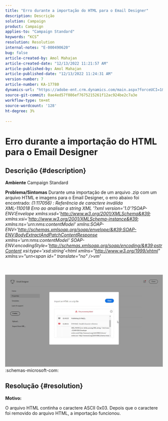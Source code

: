 ```yaml
---
title: "Erro durante a importação do HTML para o Email Designer"
description: Descrição
solution: Campaign
product: Campaign
applies-to: "Campaign Standard"
keywords: “KCS”
resolution: Resolution
internal-notes: "E-000490620"
bug: false
article-created-by: Amol Mahajan
article-created-date: "12/13/2022 11:21:57 AM"
article-published-by: Amol Mahajan
article-published-date: "12/13/2022 11:24:31 AM"
version-number: 7
article-number: KA-17780
dynamics-url: "https://adobe-ent.crm.dynamics.com/main.aspx?forceUCI=1&pagetype=entityrecord&etn=knowledgearticle&id=ec705a59-d87a-ed11-81ac-6045bd006239"
source-git-commit: 0ae4ed57f086ef7675215261f12ac924be2c7a3e
workflow-type: tm+mt
source-wordcount: '128'
ht-degree: 3%

---
```


# Erro durante a importação do HTML para o Email Designer

## Descrição {#description}

<b>Ambiente</b>
Campaign Standard


<b>Problema/Sintomas</b>
Durante uma importação de um arquivo .zip com um arquivo HTML e imagens para o Email Designer, o erro abaixo foi encontrado:
*(1:117056) : Referência de caractere inválida
<br>XML-110018 Erro ao analisar a string XML &#39;?xml version=&#39;1.0&#39;?SOAP-ENV:Envelope xmlns:xsd=&#39;http://www.w3.org/2001/XMLSchema&#39; xmlns:xsi=&#39;http://www.w3.org/2001/XMLSchema-instance&#39; xmlns:ns=&#39;urn:nms:contentModel&#39; xmlns:SOAP-ENV=&#39;http://schemas.xmlsoap.org/soap/envelope/&#39;SOAP-ENV:BodyExtractAndPatchContentResponse xmlns=&#39;urn:nms:contentModel&#39; SOAP-ENV:encodingStyle=&#39;http://schemas.xmlsoap.org/soap/encoding/&#39;pstrContent xsi:type=&#39;xsd:string&#39;&lt;html xmlns=&quot;http://www.w3.org/1999/xhtml&quot; xmlns:v=&quot;urn&lt;span id=&quot; translate=&quot;no&quot; />vm&#39;*<br><br> <br><br>![](assets/___ed705a59-d87a-ed11-81ac-6045bd006239___.jpeg)<br>:schemas-microsoft-com:

## Resolução {#resolution}


<b>Motivo:</b>

O arquivo HTML continha o caractere ASCII 0x03. Depois que o caractere foi removido do arquivo HTML, a importação funcionou.
